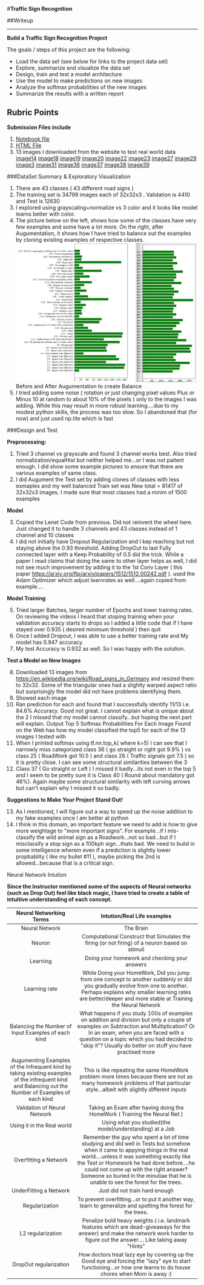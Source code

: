 #**Traffic Sign Recognition** 

##Writeup


---

**Build a Traffic Sign Recognition Project**

The goals / steps of this project are the following:
* Load the data set (see below for links to the project data set)
* Explore, summarize and visualize the data set
* Design, train and test a model architecture
* Use the model to make predictions on new images
* Analyze the softmax probabilities of the new images
* Summarize the results with a written report



## Rubric Points
**Submission Files include**
1) [Notebook file](./Traffic_Sign_Classifier.ipynb)
2) [HTML File](./Traffic_Sign_Classifier-2.html)
3) 13 images I downloaded from the website to test real world data
[image14](./class_14.png)
[image18](./class_18.png)
[image19](./lass_19.png)
[image20](./class_20.png)
[image22](./class_22.png)
[image23](./class_23.png)
[image27](./class_27.png)
[image29](./class_29.png)
[image3](./class_3.png)
[image31](./class_31.png)
[image36](./class_36.png)
[image37](./class_37.png)
[image38](./class_38.png)
[image39](./class_39.png)

###DataSet Summary & Exploratory Visualization

1) There are 43 classes ( 43 different road signs )
2) The training set is 34799 images each of 32x32x3 . Validation is 4410 and Test is 12630
3) I explored using grayscaling+normalize vs 3 color and it looks like model learns better with color.
4) The picture below on the left, shows how some of the classes have very few examples and some have a lot more.
On the right, after Augumentation, it shows how I have tried to balance out the examples by cloning  existing examples of respective classes.
<img src="./BeforeAndAfter.png">Before and After Augumentation to create Balance</img>
5) I tried adding some noise ( rotation or just changing pixel values Plus or Minus 10 at random to about 10% of the pixels ) only to the images I was adding.
While this may result in more robust learning....due to my modest python skills, the process was too slow. So I abandoned that (for now) and just used np.tile which is fast

###Design and Test

**Preprocessing:**

1) Tried 3 channel vs grayscale and found 3 channel works best. Also tried normalization/equalHist but neither helped me...or I was not paitent enough. I did show some example pictures to ensure that there are various examples of same class.
2) I did Augument the Test set by adding clones of classes with less exmaples and my well balanced Train set was New total =  81417 of 32x32x3 images. I made sure that most classes had a minim of 1500 examples

**Model**

3) Copied the Lenet Code from previous. Did not reinvent the wheel here. Just changed it to handle 3 channels and 43 classes instead of 1 channel and 10 classes
4) I did not initially have Dropout Regularization and I kep reaching but not staying above the 0.93 threshold. Adding DropOut to last Fully connected layer with a Keep Probability of 0.5 did the trick. While a paper I read claims that doing the same to other layer helps as well, I did not see much improvement by adding it to the 1st Conv Layer ( this paper https://arxiv.org/ftp/arxiv/papers/1512/1512.00242.pdf ). used the Adam Optimizer which adjust learnrates as well....again copied from example....

**Model Training**

5) Tried larger Batches, larger number of Epochs and lower training rates. On reviewing the videos I heard that stoping training when your validation accuracy starts to drops so I added a little code that if I have stayed over 0.935 ( desired minimum threshold ) then quit
6) Once I added Dropout, I was able to use a better training rate and My model has 0.947 accuracy.
7) My test Accuracy is 0.932 as well. So I was happy with the solution.

**Test a Model on New Images**

8) Downloaded 13 images from https://en.wikipedia.org/wiki/Road_signs_in_Germany and resized them to 32x32. Some of the triangular ones had a slightly warped aspect ratio but surprisingly the model did not have problems identifying them.
9) Showed each image
10) Ran prediction for each and found that I successfully identify 11/13 i.e. 84.6% Accuracy. Good not great. I cannot explain what is unique about the 2 I missed that my model cannot classify...but hoping the next part will explain. Output Top 5 Softmax Probabilities For Each Image Found on the Web has how my model classified the top5 for each of the 13 images I tested with
11) When I printed softmax using tf.nn.top_k( where k=5) I can see that I narrowly miss categorized class 36 ( go straight or right got 9.9% ) vs class 25 ( RoadWork got 10.5 ) and class 26 ( Traffic signals got 7.5 ) so it is pretty close. I can see some structural similarities between the 3 
12) Class 37 ( Go straight or Left ) I missed it badly...its not even in the top 5 and I seem to be pretty sure it is Class 40 ( Round about mandatory got 46%). Again maybe some structural similarity with left curving arrows but can't explain why I missed it so badly.

**Suggestions to Make Your Project Stand Out!**

13) As I mentioned, I will figure out a way to speed up the noise addition to my fake examples once I am better at python
14) I think in this domain, an important feature we need to add is how to give more weightage to "more important signs". For example...if I mis-classify the wild animal sign as a Roadwork...not so bad...but if I misclassify a stop sign as a 100kph sign...thats bad. We need to build in some intelligence wherein even if a prediction is slightly lower propbablity ( like my bullet #11 ), maybe picking the 2nd is allowed...because that is a critical sign.

<a src="#" name="NeuralNetIntuition">Neural Network Intution</a>

**Since the Instructor mentioned some of the aspects of Neural networks (such as Drop Out) feel like black magic, I have tried to create a table of intuitive understanding of each concept.**

|Neural Networking Terms|	Intution/Real Life examples|
|:---------------------:|:---------------------------:|
|Neural Network|	The Brain|
|Neuron	|Computational Construct that Simulates the firing (or not firing) of a neuron based on stimuli|
|Learning |	Doing your homework and checking your answers|
|Learning rate |	While Doing your HomeWork, Did you jump from one concept to another suddenly or did you gradually evolve from one to another. Perhaps explains why smaller learning rates are better/deeper and more stable at Training the Neural Network|
|Balancing the Number of Input Examples of each kind|	What happens if you study 100s of examples on addition and division but only a couple of examples on Subtraction and Multiplication? Or In an exam, when you are faced with a question on a topic which you had decided to "skip it"? Usually do better on stuff you have practised more|
|Augumenting Examples of the Infrequent kind by taking existing examples of the infrequent kind and Balancing out the Number of Examples of each kind|	This is like repeating the same HomeWork problem more times because there are not as many homework problems of that particular style…albeit with slightly different inputs|
|Validation of Neural Network|	Taking an Exam after having doing the HomeWork ( Training the Neural Net )|
|Using it in the Real world	|Using what you studied(the model/understanding) at a Job|
|Overfitting a Network|	Remember the guy who spent a lot of time studying and did well in Tests but somehow when it came to appying things in the real world….unless it was something exactly like the Test or Homework he had done before….he could not come up with the right answer? Someone so buried in the minutiae that he is unable to see the forest for the trees.|
|UnderFitting a Network|	Just did not train hard enough|
|Regularization	|To prevent overfitting…or to put it another way, learn to generalize and spotting the forest for the trees. |
|L2 regularization|Penalize bold heavy weights ( i.e. landmark features which are dead-giveaways for the answer) and make the network work harder to figure out the answer…. Like taking away "Hints"|
|DropOut regularization	| How doctors treat lazy eye by covering up the Good eye and forcing the "lazy" eye to start functioning…or how one learns to do house chores when Mom is away :)|
